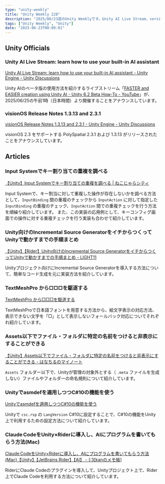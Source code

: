 ```yaml
---
type: "unity-weekly"
title: "Unity Weekly 228"
description: "2025/06/23週のUnity Weeklyです。Unity AI Live Stream、versionOS 2.3 support、Input Systemなどについて取り上げています。"
tags: ["Unity Weekly", "Unity"]
date: "2025-06-23T00:00:01"
---
```


## Unity Officials

### Unity AI Live Stream: learn how to use your built-in AI assistant

[Unity AI Live Stream: learn how to use your built-in AI assistant - Unity Engine - Unity Discussions](https://discussions.unity.com/t/unity-ai-live-stream-learn-how-to-use-your-built-in-ai-assistant/1656788)

Unity AIのベータ版の使用方法を紹介するライブストリーム「[FASTER and EASIER creation using Unity AI - Unity 6.2 Beta How-To - YouTube](https://www.youtube.com/live/doj_TLKGMx8)」が、2025/06/25の午前1時（日本時間）より開催することをアナウンスしています。

### visionOS Release Notes 1.3.13 and 2.3.1

[visionOS Release Notes 1.3.13 and 2.3.1 - Unity Engine - Unity Discussions](https://discussions.unity.com/t/visionos-release-notes-1-3-13-and-2-3-1/1650709)

visionOS 2.3 をサポートする PolySpatial 2.3.1 および 1.3.13 がリリースされたことをアナウンスしています。

## Articles

### Input Systemでキー割り当ての重複を調べる

[【Unity】Input Systemでキー割り当ての重複を調べる | ねこじゃらシティ](https://nekojara.city/unity-input-system-binding-overlap)

Input Systemで、キー割当に対して重複した操作が存在しないかを調べる方法として、`InputBinding` 間の重複のチェックから `InputAction` に対して指定した `InputBinding` の重複のチェック、`InputAction` 間での重複チェックを行う方法を順繰り紹介しています。
また、この実装の応用例として、キーコンフィグ画面での操作に対する重複チェックを行う実装も合わせて紹介しています。

### Unity向けのIncremental Source GeneratorをイチからつくってUnityで動かすまでの手順まとめ

[【Unity】【Rider】Unity向けのIncremental Source GeneratorをイチからつくってUnityで動かすまでの手順まとめ - LIGHT11](https://light11.hatenadiary.com/entry/2025/06/16/195338)

Unityプロジェクト向けにIncremental Source Generatorを導入する方法について、簡単なコード生成を元に実装方法を紹介しています。

### TextMeshPro から□□□を駆逐する

[TextMeshPro から□□□を駆逐する](https://zenn.dev/catsnipe/articles/923d4ec268d97f)

TextMeshProで日本語フォントを用意する方法から、絵文字表示の対応方法、表示できない文字を「□」として表示しないフォールバック対応についてそれぞれ紹介しています。

### Assets以下でファイル・フォルダに特定の名前をつけると非表示にすることができる

[【Unity】Assets以下でファイル・フォルダに特定の名前をつけると非表示にすることができる - はなちるのマイノート](https://www.hanachiru-blog.com/entry/2025/06/16/120000)

`Assets` フォルダー以下で、Unityが管理の対象外とする（ `.meta` ファイルを生成しない）ファイルやフォルダーの命名規則について紹介しています。

###  Unityでasmdefを適用しつつC#10の機能を使う

[Unityでasmdefを適用しつつC#10の機能を使う](https://zenn.dev/s4k1/articles/bfbe2b67408ae6)

Unityで `csc.rsp` の `LangVersion`  C#10に設定することで、C#10の機能をUnity上で利用するための設定方法について紹介しています。

### Claude CodeをUnity×Riderに導入し、AIにプログラムを書いてもらう方法(Mac)

[Claude CodeをUnity×Riderに導入し、AIにプログラムを書いてもらう方法(Mac)【Unity】【JetBrains Rider】【AI】 - (:3[kanのメモ帳]](https://kan-kikuchi.hatenablog.com/entry/Claude_Code_Mac_Unity_Rider)

RiderにClaude Codeのプラグインを導入して、Unityプロジェクト上で、Rider上でClaude Codeを利用する方法について紹介しています。